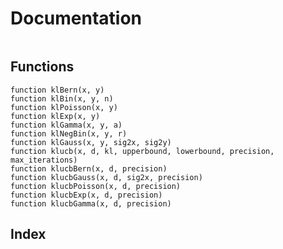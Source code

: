 # Documentation

```@contents
```

## Functions

```@docs
function klBern(x, y)
function klBin(x, y, n)
function klPoisson(x, y)
function klExp(x, y)
function klGamma(x, y, a)
function klNegBin(x, y, r)
function klGauss(x, y, sig2x, sig2y)
function klucb(x, d, kl, upperbound, lowerbound, precision, max_iterations)
function klucbBern(x, d, precision)
function klucbGauss(x, d, sig2x, precision)
function klucbPoisson(x, d, precision)
function klucbExp(x, d, precision)
function klucbGamma(x, d, precision)
```

## Index

```@index
```